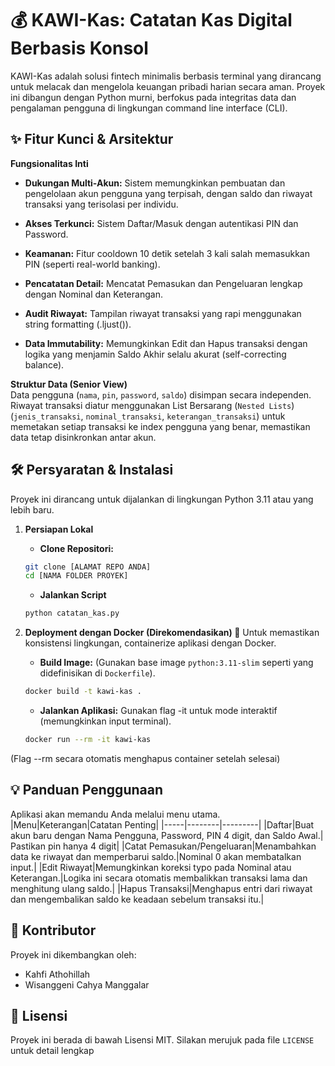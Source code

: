 # 💰 KAWI-Kas: Catatan Kas Digital Berbasis Konsol
 KAWI-Kas adalah solusi fintech minimalis berbasis terminal yang dirancang untuk melacak dan mengelola keuangan pribadi harian secara aman. Proyek ini dibangun dengan Python murni, berfokus pada integritas data dan pengalaman pengguna di lingkungan command line interface (CLI).

## ✨ Fitur Kunci & Arsitektur
**Fungsionalitas Inti**
- **Dukungan Multi-Akun:** Sistem memungkinkan pembuatan dan pengelolaan akun pengguna yang terpisah, dengan saldo dan riwayat transaksi yang terisolasi per individu.

- **Akses Terkunci:** Sistem Daftar/Masuk dengan autentikasi PIN dan Password.

- **Keamanan:** Fitur cooldown 10 detik setelah 3 kali salah memasukkan PIN (seperti real-world banking).

- **Pencatatan Detail:** Mencatat Pemasukan dan Pengeluaran lengkap dengan Nominal dan Keterangan.

- **Audit Riwayat:** Tampilan riwayat transaksi yang rapi menggunakan string formatting (.ljust()).

- **Data Immutability:** Memungkinkan Edit dan Hapus transaksi dengan logika yang menjamin Saldo Akhir selalu akurat (self-correcting balance).

**Struktur Data (Senior View)**  
Data pengguna (`nama`, `pin`, `password`, `saldo`) disimpan secara independen. Riwayat transaksi diatur menggunakan List Bersarang (`Nested Lists`) (`jenis_transaksi`, `nominal_transaksi`, `keterangan_transaksi`) untuk memetakan setiap transaksi ke index pengguna yang benar, memastikan data tetap disinkronkan antar akun.  

## 🛠️ Persyaratan & Instalasi
Proyek ini dirancang untuk dijalankan di lingkungan Python 3.11 atau yang lebih baru.

1. **Persiapan Lokal**
    - **Clone Repositori:**
    ``` bash
    git clone [ALAMAT REPO ANDA]
    cd [NAMA FOLDER PROYEK]
    ```
    - **Jalankan Script**
    ``` bash
    python catatan_kas.py
    ```

2. **Deployment dengan Docker (Direkomendasikan) 🐳**
Untuk memastikan konsistensi lingkungan, containerize aplikasi dengan Docker.

    - **Build Image:** (Gunakan base image `python:3.11-slim` seperti yang didefinisikan di `Dockerfile`).
    ``` bash
    docker build -t kawi-kas .
    ```
    - **Jalankan Aplikasi:** Gunakan flag -it untuk mode interaktif (memungkinkan input terminal).
    ``` bash
    docker run --rm -it kawi-kas
    ```
(Flag --rm secara otomatis menghapus container setelah selesai)

## 💡 Panduan Penggunaan
Aplikasi akan memandu Anda melalui menu utama.  
|Menu|Keterangan|Catatan Penting|
|-----|--------|---------|
|Daftar|Buat akun baru dengan Nama Pengguna, Password, PIN 4 digit, dan Saldo Awal.| Pastikan pin hanya 4 digit|
|Catat Pemasukan/Pengeluaran|Menambahkan data ke riwayat dan memperbarui saldo.|Nominal 0 akan membatalkan input.|
|Edit Riwayat|Memungkinkan koreksi typo pada Nominal atau Keterangan.|Logika ini secara otomatis membalikkan transaksi lama dan menghitung ulang saldo.|
|Hapus Transaksi|Menghapus entri dari riwayat dan mengembalikan saldo ke keadaan sebelum transaksi itu.|

## 👤 Kontributor
Proyek ini dikembangkan oleh:
- Kahfi Athohillah
- Wisanggeni Cahya Manggalar

## 📜 Lisensi
Proyek ini berada di bawah Lisensi MIT. Silakan merujuk pada file `LICENSE` untuk detail lengkap